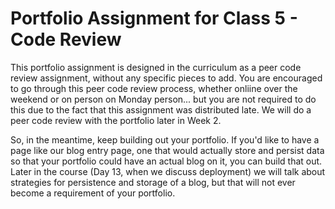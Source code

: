 # Portfolio Assignment for Class 5 - Code Review

This portfolio assignment is designed in the curriculum as a peer code review assignment, without any specific pieces to add. You are encouraged to go through this peer code review process, whether onliine over the weekend or on person on Monday person... but you are not required to do this due to the fact that this assignment was distributed late. We will do a peer code review with the portfolio later in Week 2.

So, in the meantime, keep building out your portfolio. If you'd like to have a page like our blog entry page, one that would actually store and persist data so that your portfolio could have an actual blog on it, you can build that out. Later in the course (Day 13, when we discuss deployment) we will talk about strategies for persistence and storage of a blog, but that will not ever become a requirement of your portfolio.
